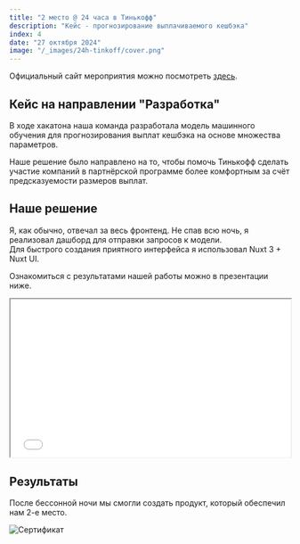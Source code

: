 ```yaml
---
title: "2 место @ 24 часа в Тинькофф"
description: "Кейс - прогнозирование выплачиваемого кешбэка"
index: 4
date: "27 октября 2024"
image: "/_images/24h-tinkoff/cover.png"
---
```


Официальный сайт мероприятия можно посмотреть [здесь](https://education.tbank.ru/activities/tinkoff_projects/hackathon-24h/).

## Кейс на направлении "Разработка"

В ходе хакатона наша команда разработала модель машинного обучения для прогнозирования выплат кешбэка на основе множества параметров.

Наше решение было направлено на то, чтобы помочь Тинькофф сделать участие компаний в партнёрской программе более комфортным за счёт предсказуемости размеров выплат.

## Наше решение

Я, как обычно, отвечал за весь фронтенд. Не спав всю ночь, я реализовал дашборд для отправки запросов к модели.  
Для быстрого создания приятного интерфейса я использовал Nuxt 3 + Nuxt UI.

Ознакомиться с результатами нашей работы можно в презентации ниже.

<iframe	style="width: 100%; aspect-ratio: 16/9; border-radius: var(--radius)" src="/_docs/24h-tinkoff/presentation.pdf" ></iframe>

## Результаты

После бессонной ночи мы смогли создать продукт, который обеспечил нам 2-е место.

![Сертификат](/_images/24h-tinkoff/cert.png)